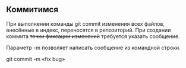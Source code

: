 ## Коммитимся

При выполнении команды git commit изменения всех файлов, внесённые в индекс, переносятся в репозиторий. При создании коммита <del>точки фиксации изменений</del> требуется указать сообщение.

Параметр -m позволяет написать сообщение из командной строки.

git commit -m «fix bug»